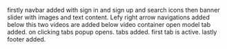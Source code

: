 firstly navbar added with sign in and sign up and search icons
then banner slider with images and text content. Lefy right arrow navigations added
below this two videos are added
below video container open model tab added. on clicking tabs popup opens.
tabs added. first tab is active.
lastly footer added.
